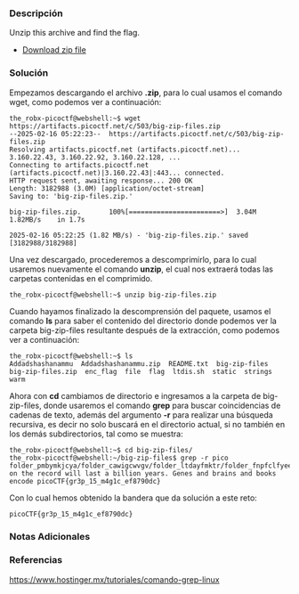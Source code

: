 ### Descripción
Unzip this archive and find the flag.

- [Download zip file](https://artifacts.picoctf.net/c/503/big-zip-files.zip)
### Solución
Empezamos descargando el archivo **.zip**, para lo cual usamos el comando wget, como podemos ver a continuación:
```shell
the_robx-picoctf@webshell:~$ wget https://artifacts.picoctf.net/c/503/big-zip-files.zip
--2025-02-16 05:22:23--  https://artifacts.picoctf.net/c/503/big-zip-files.zip
Resolving artifacts.picoctf.net (artifacts.picoctf.net)... 3.160.22.43, 3.160.22.92, 3.160.22.128, ...
Connecting to artifacts.picoctf.net (artifacts.picoctf.net)|3.160.22.43|:443... connected.
HTTP request sent, awaiting response... 200 OK
Length: 3182988 (3.0M) [application/octet-stream]
Saving to: 'big-zip-files.zip.'

big-zip-files.zip.       100%[=======================>]  3.04M  1.82MB/s    in 1.7s

2025-02-16 05:22:25 (1.82 MB/s) - 'big-zip-files.zip.' saved [3182988/3182988]
```

Una vez descargado, procederemos a descomprimirlo, para lo cual usaremos nuevamente el comando **unzip**, el cual nos extraerá todas las carpetas contenidas en el comprimido.

```
the_robx-picoctf@webshell:~$ unzip big-zip-files.zip
```

Cuando hayamos finalizado la descomprensión del paquete, usamos el comando **ls** para saber el contenido del directorio donde podemos ver la carpeta big-zip-files resultante después de la extracción, como podemos ver a continuación:

```shell
the_robx-picoctf@webshell:~$ ls
Addadshashanammu  Addadshashanammu.zip  README.txt  big-zip-files  big-zip-files.zip  enc_flag  file  flag  ltdis.sh  static  strings  warm
```

Ahora con **cd** cambiamos de directorio e ingresamos a la carpeta de big-zip-files, donde usaremos el comando **grep** para buscar coincidencias de cadenas de texto, además del argumento **-r** para realizar una búsqueda recursiva, es decir no solo buscará en el directorio actual, si no también en los demás subdirectorios, tal como se muestra:

```shell
the_robx-picoctf@webshell:~$ cd big-zip-files/
the_robx-picoctf@webshell:~/big-zip-files$ grep -r pico
folder_pmbymkjcya/folder_cawigcwvgv/folder_ltdayfmktr/folder_fnpfclfyee/whzxrpivpqld.txt:information on the record will last a billion years. Genes and brains and books encode picoCTF{gr3p_15_m4g1c_ef8790dc}
```

Con lo cual hemos obtenido la bandera que da solución a este reto:

```
picoCTF{gr3p_15_m4g1c_ef8790dc}
```
### Notas Adicionales

### Referencias
https://www.hostinger.mx/tutoriales/comando-grep-linux